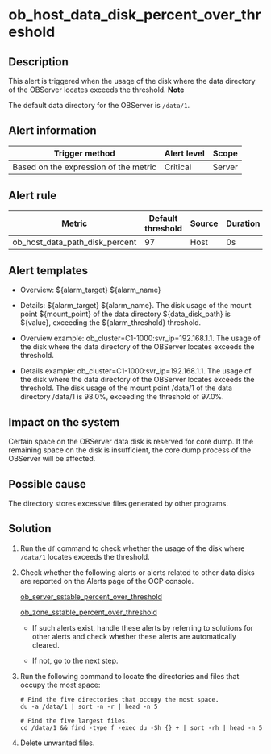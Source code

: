 ob_host_data_disk_percent_over_threshold 
=============================================================



Description 
--------------------------------

This alert is triggered when the usage of the disk where the data directory of the OBServer locates exceeds the threshold. 
**Note**



The default data directory for the OBServer is `/data/1`.

Alert information 
--------------------------------------



|            Trigger method             | Alert level | Scope  |
|---------------------------------------|-------------|--------|
| Based on the expression of the metric | Critical    | Server |



Alert rule 
-------------------------------



|             Metric             | Default threshold | Source | Duration | Detection cycle | Elimination cycle |
|--------------------------------|-------------------|--------|----------|-----------------|-------------------|
| ob_host_data_path_disk_percent | 97                | Host   | 0s       | 10s             | 5 min             |



Alert templates 
------------------------------------

* Overview: ${alarm_target} ${alarm_name}

  




<!-- -->

* Details: ${alarm_target} ${alarm_name}. The disk usage of the mount point ${mount_point} of the data directory ${data_disk_path} is ${value}, exceeding the ${alarm_threshold} threshold.

  




<!-- -->

* Overview example: ob_cluster=C1-1000:svr_ip=192.168.1.1. The usage of the disk where the data directory of the OBServer locates exceeds the threshold.

  




<!-- -->

* Details example: ob_cluster=C1-1000:svr_ip=192.168.1.1. The usage of the disk where the data directory of the OBServer locates exceeds the threshold. The disk usage of the mount point /data/1 of the data directory /data/1 is 98.0%, exceeding the threshold of 97.0%.

  




Impact on the system 
-----------------------------------------

Certain space on the OBServer data disk is reserved for core dump. If the remaining space on the disk is insufficient, the core dump process of the OBServer will be affected.

Possible cause 
-----------------------------------

The directory stores excessive files generated by other programs.

Solution 
-----------------------------

1. Run the `df` command to check whether the usage of the disk where `/data/1` locates exceeds the threshold.

   

2. Check whether the following alerts or alerts related to other data disks are reported on the Alerts page of the OCP console. 

   [ob_server_sstable_percent_over_threshold](../2.ob-alert/27.ob_server_sstable_percent_over_threshold-the-data-disk-usage-of-the-ob-server-exceeds.md)

   [ob_zone_sstable_percent_over_threshold](../2.ob-alert/32.ob_zone_sstable_percent_over_threshold-the-partition-usage-of-data-disks-for-ob-clusters.md)
   * If such alerts exist, handle these alerts by referring to solutions for other alerts and check whether these alerts are automatically cleared.

     
   
   * If not, go to the next step.

     
   

   

3. Run the following command to locate the directories and files that occupy the most space: 

   ```shell
   # Find the five directories that occupy the most space.
   du -a /data/1 | sort -n -r | head -n 5
   
   # Find the five largest files.
   cd /data/1 && find -type f -exec du -Sh {} + | sort -rh | head -n 5
   ```

   

4. Delete unwanted files.

   



